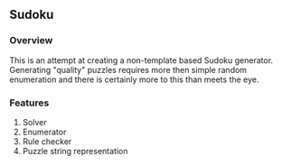 ## Sudoku

### Overview

This is an attempt at creating a non-template based Sudoku generator. Generating "quality" puzzles requires more then simple random enumeration and there is certainly more to this than meets the eye.

### Features


1. Solver
2. Enumerator
3. Rule checker
4. Puzzle string representation
